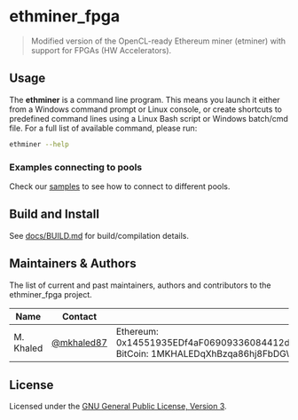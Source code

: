 # ethminer_fpga

> Modified version of the OpenCL-ready Ethereum miner (etminer) with support for FPGAs (HW Accelerators).


## Usage

The **ethminer** is a command line program. This means you launch it either
from a Windows command prompt or Linux console, or create shortcuts to
predefined command lines using a Linux Bash script or Windows batch/cmd file.
For a full list of available command, please run:

```sh
ethminer --help
```

### Examples connecting to pools

Check our [samples](docs/POOL_EXAMPLES_ETH.md) to see how to connect to different pools.

## Build and Install

See [docs/BUILD.md](docs/BUILD.md) for build/compilation details.

## Maintainers & Authors

The list of current and past maintainers, authors and contributors to the ethminer_fpga project.

| Name                  | Contact                   |                                                    |
| --------------------- | ------------------------- | -------------------------------------------------- |
| M. Khaled     | [@mkhaled87](https://github.com/mkhaled87)     | Ethereum: 0x14551935EDf4aF06909336084412dd805aE14b26, BitCoin: 1MKHALEDqXhBzqa86hj8FbDGW5HvDdA5Tq|


## License

Licensed under the [GNU General Public License, Version 3](LICENSE).
